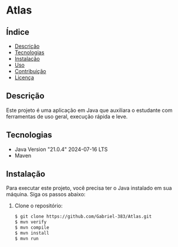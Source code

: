 # Atlas


## Índice

- [Descrição](#descrição)
- [Tecnologias](#tecnologias)
- [Instalação](#instalação)
- [Uso](#uso)
- [Contribuição](#contribuição)
- [Licença](#licença)

## Descrição

Este projeto é uma aplicação em Java que auxiliara o estudante com ferramentas de uso geral, execução rápida e leve.

## Tecnologias

- Java Version "21.0.4" 2024-07-16 LTS
- Maven

## Instalação

Para executar este projeto, você precisa ter o Java instalado em sua máquina. Siga os passos abaixo:

1. Clone o repositório:
   ```bash
   $ git clone https://github.com/Gabriel-383/Atlas.git
   $ mvn verify
   $ mvn compile
   $ mvn install
   $ mvn run
   

